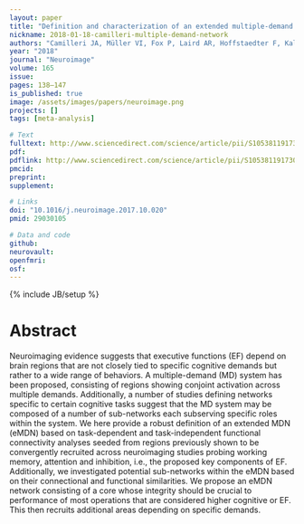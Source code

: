 ```yaml
---
layout: paper
title: "Definition and characterization of an extended multiple-demand network."
nickname: 2018-01-18-camilleri-multiple-demand-network
authors: "Camilleri JA, Müller VI, Fox P, Laird AR, Hoffstaedter F, Kalenscher T, Eickhoff SB"
year: "2018"
journal: "Neuroimage"
volume: 165
issue:
pages: 138–147
is_published: true
image: /assets/images/papers/neuroimage.png
projects: []
tags: [meta-analysis]

# Text
fulltext: http://www.sciencedirect.com/science/article/pii/S1053811917308406
pdf:
pdflink: http://www.sciencedirect.com/science/article/pii/S1053811917308406/pdfft?md5=55d053f26f7c3a2bce6fb6d4944d5cd8&pid=1-s2.0-S1053811917308406-main.pdf
pmcid:
preprint:
supplement:

# Links
doi: "10.1016/j.neuroimage.2017.10.020"
pmid: 29030105

# Data and code
github:
neurovault:
openfmri:
osf:
---
```

{% include JB/setup %}

# Abstract

Neuroimaging evidence suggests that executive functions (EF) depend on brain regions that are not closely tied to specific cognitive demands but rather to a wide range of behaviors. A multiple-demand (MD) system has been proposed, consisting of regions showing conjoint activation across multiple demands. Additionally, a number of studies defining networks specific to certain cognitive tasks suggest that the MD system may be composed of a number of sub-networks each subserving specific roles within the system. We here provide a robust definition of an extended MDN (eMDN) based on task-dependent and task-independent functional connectivity analyses seeded from regions previously shown to be convergently recruited across neuroimaging studies probing working memory, attention and inhibition, i.e., the proposed key components of EF. Additionally, we investigated potential sub-networks within the eMDN based on their connectional and functional similarities. We propose an eMDN network consisting of a core whose integrity should be crucial to performance of most operations that are considered higher cognitive or EF. This then recruits additional areas depending on specific demands.
